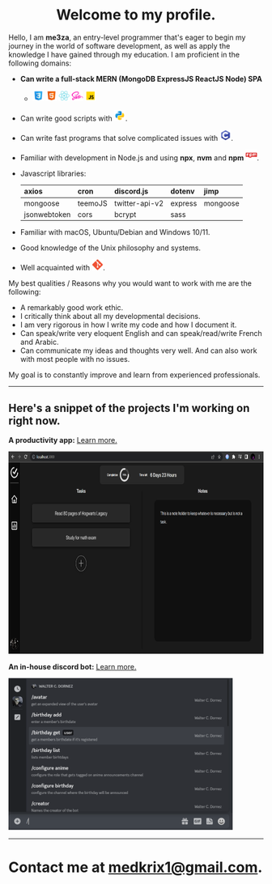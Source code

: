<h1 align="center">Welcome to my profile.</h1>

Hello, I am **me3za**, an entry-level programmer that's eager to begin my journey in the world of software development, as well as apply the knowledge I have gained through my education. I am proficient in the following domains:

- **Can write a full-stack MERN (MongoDB ExpressJS ReactJS Node) SPA**

  - <img height="22" alt="css3" src="./Skills Icons/css3.svg"></img>
  <img height="22" alt="html5" src="./Skills Icons/html5.svg"></img>
  <img height="22" alt="reactJS" src="./Skills Icons/reactjs.svg"></img>
  <img height="22" alt="sass" src="./Skills Icons/sass.svg"></img>
  <img height="22" alt="js" src="./Skills Icons/js.svg"></img>
   <div align="center">
  </div>

- Can write good scripts with <img height="22" alt="python" src="./Skills Icons/python.svg"></img>.
- Can write fast programs that solve complicated issues with <img height="22" alt="c" src="./Skills Icons/c.svg"></img>.
- Familiar with development in Node.js and using **npx**, **nvm** and **npm** <img height="22" alt="npm" src="./Skills Icons/npm.svg"></img>.
- Javascript libraries:

  | axios        | cron    | discord.js     | dotenv  | jimp     |
  | ------------ | ------- | -------------- | ------- | -------- |
  | mongoose     | teemoJS | twitter-api-v2 | express | mongoose |
  | jsonwebtoken | cors    | bcrypt         | sass    |          |

- Familiar with macOS, Ubuntu/Debian and Windows 10/11.
- Good knowledge of the Unix philosophy and systems.
- Well acquainted with <img height="22" alt="reactJS" src="./Skills Icons/git.svg"></img>.

My best qualities / Reasons why you would want to work with me are the following:

- A remarkably good work ethic.
- I critically think about all my developmental decisions.
- I am very rigorous in how I write my code and how I document it.
- Can speak/write very eloquent English and can speak/read/write French and Arabic.
- Can communicate my ideas and thoughts very well. And can also work with most people with no issues.

My goal is to constantly improve and learn from experienced professionals.

---

## **Here's a snippet of the projects I'm working on right now.**

**A productivity app:** [Learn more.](https://github.com/me3zaAKAgoat/dtb)

<img height="400" alt="Digital Task Board" src="./Screenshot_20230112_002638.png">

**An in-house discord bot:** [Learn more.](https://github.com/me3zaAKAgoat/Walter-Bot)

<img height="300" alt="Digital Task Board" src="./Screenshot_20230112_003042.png">

---

# Contact me at medkrix1@gmail.com.
